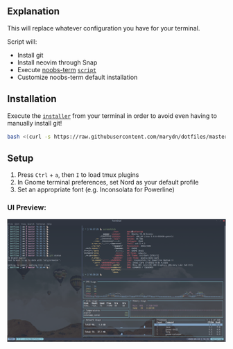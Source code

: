 ## Explanation

This will replace whatever configuration you have for your terminal.

Script will:
- Install git
- Install neovim through Snap
- Execute [noobs-term](https://noobs-term.com/) [`script`](https://raw.githubusercontent.com/aaronkjones/noobs-term/master/noobs-term.sh)
- Customize noobs-term default installation

## Installation

Execute the [`installer`](installer) from your terminal in order to avoid even having to manually install git!

```bash
bash <(curl -s https://raw.githubusercontent.com/marydn/dotfiles/master/installer)
```

## Setup

1. Press `Ctrl` + `a`, then `I` to load tmux plugins
2. In Gnome terminal preferences, set Nord as your default profile
3. Set an appropriate font (e.g. Inconsolata for Powerline)

### UI Preview:

![image info](./doc/images/demo.png)